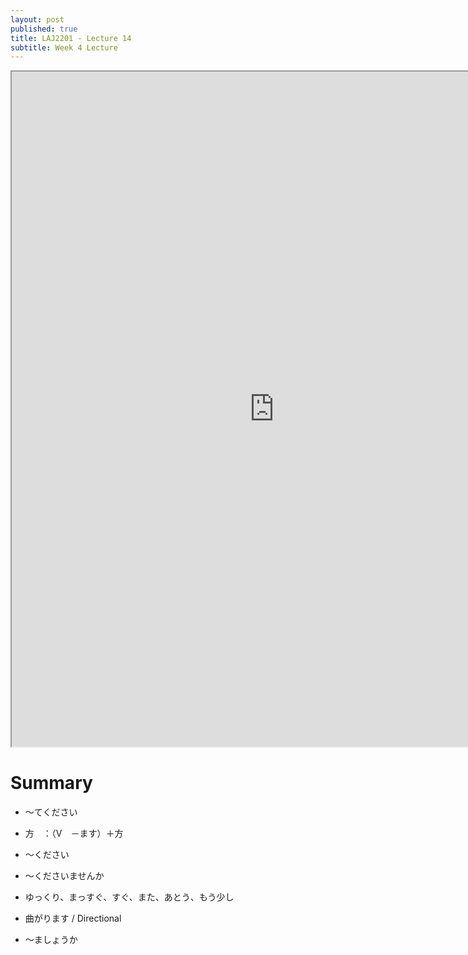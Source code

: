 ```yaml
---
layout: post
published: true
title: LAJ2201 - Lecture 14
subtitle: Week 4 Lecture
---
```

<iframe src="https://drive.google.com/file/d/1VPmbrLmbgVnWSe-5QeSDHczD3u3TBY_v/preview" width="840" height="1080"></iframe>

# Summary 
- ～てください

- 方　：（V　－ます）＋方

- ～ください

- ～くださいませんか

- ゆっくり、まっすぐ、すぐ、また、あとう、もう少し

- 曲がります / Directional

- ～ましょうか
